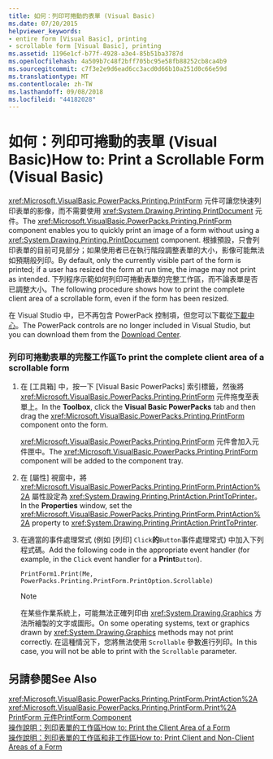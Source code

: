 ```yaml
---
title: 如何：列印可捲動的表單 (Visual Basic)
ms.date: 07/20/2015
helpviewer_keywords:
- entire form [Visual Basic], printing
- scrollable form [Visual Basic], printing
ms.assetid: 1196e1cf-b77f-4928-a3e4-85b51ba3787d
ms.openlocfilehash: 4a509b7c48f2bff705bc95e58fb88252cb8ca4b9
ms.sourcegitcommit: c7f3e2e9d6ead6cc3acd0d66b10a251d0c66e59d
ms.translationtype: MT
ms.contentlocale: zh-TW
ms.lasthandoff: 09/08/2018
ms.locfileid: "44182028"
---
```

# <a name="how-to-print-a-scrollable-form-visual-basic"></a><span data-ttu-id="263d3-102">如何：列印可捲動的表單 (Visual Basic)</span><span class="sxs-lookup"><span data-stu-id="263d3-102">How to: Print a Scrollable Form (Visual Basic)</span></span>
<span data-ttu-id="263d3-103"><xref:Microsoft.VisualBasic.PowerPacks.Printing.PrintForm> 元件可讓您快速列印表單的影像，而不需要使用 <xref:System.Drawing.Printing.PrintDocument> 元件。</span><span class="sxs-lookup"><span data-stu-id="263d3-103">The <xref:Microsoft.VisualBasic.PowerPacks.Printing.PrintForm> component enables you to quickly print an image of a form without using a <xref:System.Drawing.Printing.PrintDocument> component.</span></span> <span data-ttu-id="263d3-104">根據預設，只會列印表單的目前可見部分；如果使用者已在執行階段調整表單的大小，影像可能無法如預期般列印。</span><span class="sxs-lookup"><span data-stu-id="263d3-104">By default, only the currently visible part of the form is printed; if a user has resized the form at run time, the image may not print as intended.</span></span> <span data-ttu-id="263d3-105">下列程序示範如何列印可捲動表單的完整工作區，而不論表單是否已調整大小。</span><span class="sxs-lookup"><span data-stu-id="263d3-105">The following procedure shows how to print the complete client area of a scrollable form, even if the form has been resized.</span></span>  
  
 <span data-ttu-id="263d3-106">在 Visual Studio 中，已不再包含 PowerPack 控制項，但您可以下載從[下載中心](https://www.microsoft.com/en-us/download/details.aspx?id=25169)。</span><span class="sxs-lookup"><span data-stu-id="263d3-106">The PowerPack controls are no longer included in Visual Studio, but you can download them from the [Download Center](https://www.microsoft.com/en-us/download/details.aspx?id=25169).</span></span>  
  
### <a name="to-print-the-complete-client-area-of-a-scrollable-form"></a><span data-ttu-id="263d3-107">列印可捲動表單的完整工作區</span><span class="sxs-lookup"><span data-stu-id="263d3-107">To print the complete client area of a scrollable form</span></span>  
  
1.  <span data-ttu-id="263d3-108">在 [工具箱] 中，按一下 [Visual Basic PowerPacks]  索引標籤，然後將 <xref:Microsoft.VisualBasic.PowerPacks.Printing.PrintForm> 元件拖曳至表單上。</span><span class="sxs-lookup"><span data-stu-id="263d3-108">In the **Toolbox**, click the **Visual Basic PowerPacks** tab and then drag the <xref:Microsoft.VisualBasic.PowerPacks.Printing.PrintForm> component onto the form.</span></span>  
  
     <span data-ttu-id="263d3-109"><xref:Microsoft.VisualBasic.PowerPacks.Printing.PrintForm> 元件會加入元件匣中。</span><span class="sxs-lookup"><span data-stu-id="263d3-109">The <xref:Microsoft.VisualBasic.PowerPacks.Printing.PrintForm> component will be added to the component tray.</span></span>  
  
2.  <span data-ttu-id="263d3-110">在 [屬性]  視窗中，將 <xref:Microsoft.VisualBasic.PowerPacks.Printing.PrintForm.PrintAction%2A> 屬性設定為 <xref:System.Drawing.Printing.PrintAction.PrintToPrinter>。</span><span class="sxs-lookup"><span data-stu-id="263d3-110">In the **Properties** window, set the <xref:Microsoft.VisualBasic.PowerPacks.Printing.PrintForm.PrintAction%2A> property to <xref:System.Drawing.Printing.PrintAction.PrintToPrinter>.</span></span>  
  
3.  <span data-ttu-id="263d3-111">在適當的事件處理常式 (例如 [列印] `Click`**的**`Button`事件處理常式) 中加入下列程式碼。</span><span class="sxs-lookup"><span data-stu-id="263d3-111">Add the following code in the appropriate event handler (for example, in the `Click` event handler for a **Print**`Button`).</span></span>  
  
    ```  
    PrintForm1.Print(Me, PowerPacks.Printing.PrintForm.PrintOption.Scrollable)  
    ```  
  
    > [!NOTE]
    >  <span data-ttu-id="263d3-112">在某些作業系統上，可能無法正確列印由 <xref:System.Drawing.Graphics> 方法所繪製的文字或圖形。</span><span class="sxs-lookup"><span data-stu-id="263d3-112">On some operating systems, text or graphics drawn by <xref:System.Drawing.Graphics> methods may not print correctly.</span></span> <span data-ttu-id="263d3-113">在這種情況下，您將無法使用 `Scrollable` 參數進行列印。</span><span class="sxs-lookup"><span data-stu-id="263d3-113">In this case, you will not be able to print with the `Scrollable` parameter.</span></span>  
  
## <a name="see-also"></a><span data-ttu-id="263d3-114">另請參閱</span><span class="sxs-lookup"><span data-stu-id="263d3-114">See Also</span></span>  
 <xref:Microsoft.VisualBasic.PowerPacks.Printing.PrintForm.PrintAction%2A>  
 <xref:Microsoft.VisualBasic.PowerPacks.Printing.PrintForm.Print%2A>  
 [<span data-ttu-id="263d3-115">PrintForm 元件</span><span class="sxs-lookup"><span data-stu-id="263d3-115">PrintForm Component</span></span>](../../../visual-basic/developing-apps/printing/printform-component.md)  
 [<span data-ttu-id="263d3-116">操作說明：列印表單的工作區</span><span class="sxs-lookup"><span data-stu-id="263d3-116">How to: Print the Client Area of a Form</span></span>](../../../visual-basic/developing-apps/printing/how-to-print-the-client-area-of-a-form.md)  
 [<span data-ttu-id="263d3-117">操作說明：列印表單的工作區和非工作區</span><span class="sxs-lookup"><span data-stu-id="263d3-117">How to: Print Client and Non-Client Areas of a Form</span></span>](../../../visual-basic/developing-apps/printing/how-to-print-client-and-non-client-areas-of-a-form.md)
